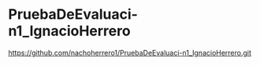 # PruebaDeEvaluaci-n1_IgnacioHerrero

https://github.com/nachoherrero1/PruebaDeEvaluaci-n1_IgnacioHerrero.git
